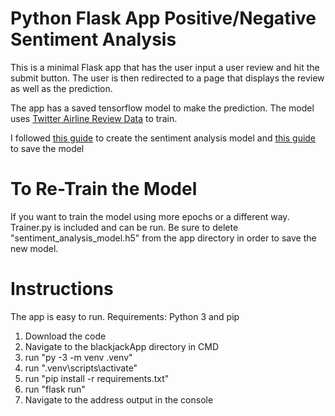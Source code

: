 
# Python Flask App Positive/Negative Sentiment Analysis

This is a minimal Flask app that has the user input a user review and hit the submit button. The user is then redirected to a page that displays the review as well as the prediction.

The app has a saved tensorflow model to make the prediction. The model uses [Twitter Airline Review Data](https://www.kaggle.com/crowdflower/twitter-airline-sentiment) to train.

I followed [this guide](https://techvidvan.com/tutorials/python-sentiment-analysis/) to create the sentiment analysis model and [this guide](https://www.tensorflow.org/tutorials/keras/save_and_load) to save the model

# To Re-Train the Model

If you want to train the model using more epochs or a different way. Trainer.py is included and can be run. Be sure to delete "sentiment_analysis_model.h5" from the app directory in order to save the new model.

# Instructions

The app is easy to run.
Requirements: Python 3 and pip 
1. Download the code
2. Navigate to the blackjackApp directory in CMD
3. run "py -3 -m venv .venv"
4. run ".venv\scripts\activate"
5. run "pip install -r requirements.txt"
6. run "flask run"
7. Navigate to the address output in the console

